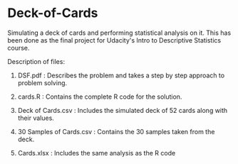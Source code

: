 # Deck-of-Cards
Simulating a deck of cards and performing statistical analysis on it.
This has been done as the final project for Udacity's Intro to Descriptive Statistics course.

Description of files:

1. DSF.pdf : Describes the problem and takes a step by step approach to problem solving.

2. cards.R : Contains the complete R code for the solution.

3. Deck of Cards.csv : Includes the simulated deck of 52 cards along with their values.

4. 30 Samples of Cards.csv : Contains the 30 samples taken from the deck.

5. Cards.xlsx : Includes the same analysis as the R code
